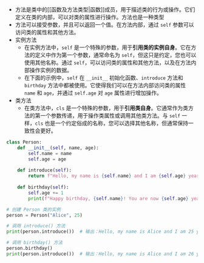 - 方法是类中的[[函数及方法类型|函数]]成员，用于描述类的行为或操作。它们定义在类的内部，可以对类的属性进行操作。方法也是一种类型
- 方法可以接受参数，并且可以返回一个值。在方法内部，通过 `self` 参数可以访问类的属性和其他方法。
- 实例方法
	- 在实例方法中，`self` 是一个特殊的参数，用于**引用类的实例自身**。它在方法的定义中作为第一个参数，通常命名为 `self`，但这只是约定，您也可以使用其他名称。通过 `self`，可以访问类的属性和其他方法，以及在方法内部操作实例的数据。
	- 在下面的示例中，`self` 在 `__init__` 初始化函数、`introduce` 方法和 `birthday` 方法中都被使用。它使得我们可以在方法内部访问类的属性 `name` 和 `age`，并通过 `self.age` 对 `age` 属性进行增加操作。
- 类方法
	- 在类方法中，`cls` 是一个特殊的参数，用于**引用类自身**。它通常作为类方法的第一个参数传递，用于操作类属性或调用其他类方法。与 `self` 一样，`cls` 也是一个约定俗成的名称，您可以选择其他名称，但通常保持一致性会更好。
```python
class Person:
    def __init__(self, name, age):
        self.name = name
        self.age = age
        
    def introduce(self):
        return f"Hello, my name is {self.name} and I am {self.age} years old."
    
    def birthday(self):
        self.age += 1
        print(f"Happy birthday, {self.name}! You are now {self.age} years old.")

# 创建 Person 类的实例
person = Person("Alice", 25)

# 调用 introduce() 方法
print(person.introduce())  # 输出：Hello, my name is Alice and I am 25 years old.

# 调用 birthday() 方法
person.birthday()
print(person.introduce())  # 输出：Hello, my name is Alice and I am 26 years old.

```